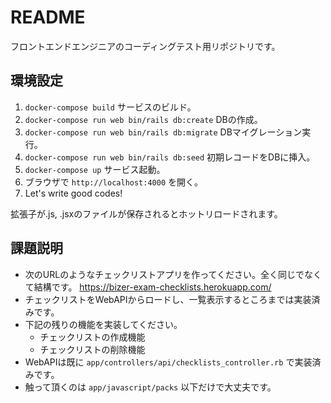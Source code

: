 # README

フロントエンドエンジニアのコーディングテスト用リポジトリです。

## 環境設定

1. `docker-compose build` サービスのビルド。
2. `docker-compose run web bin/rails db:create` DBの作成。
3. `docker-compose run web bin/rails db:migrate` DBマイグレーション実行。
3. `docker-compose run web bin/rails db:seed` 初期レコードをDBに挿入。
4. `docker-compose up` サービス起動。
5. ブラウザで `http://localhost:4000` を開く。
6. Let's write good codes!

拡張子が.js, .jsxのファイルが保存されるとホットリロードされます。

## 課題説明

- 次のURLのようなチェックリストアプリを作ってください。全く同じでなくて結構です。
https://bizer-exam-checklists.herokuapp.com/
- チェックリストをWebAPIからロードし、一覧表示するところまでは実装済みです。
- 下記の残りの機能を実装してください。
  - チェックリストの作成機能
  - チェックリストの削除機能
- WebAPIは既に `app/controllers/api/checklists_controller.rb` で実装済みです。
- 触って頂くのは `app/javascript/packs` 以下だけで大丈夫です。
